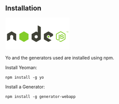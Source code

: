 ##  Installation

<img src="resources/nodejs.png" alt="nodejs" style="width: 40%;"/>

Yo and the generators used are installed using npm.

Install Yeoman:

    npm install -g yo

Install a Generator:

    npm install -g generator-webapp
